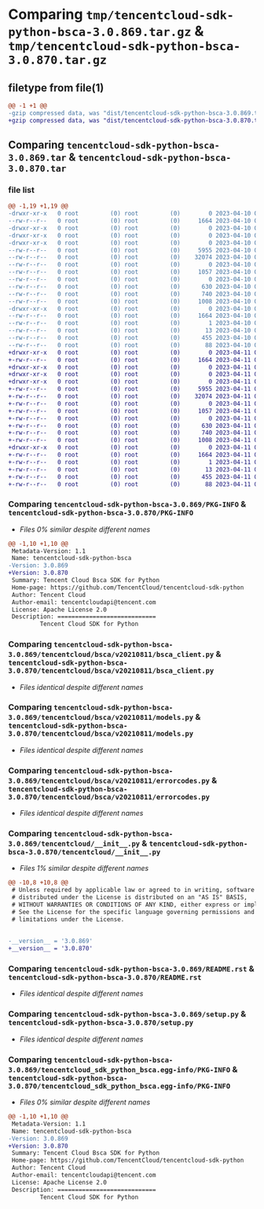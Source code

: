 # Comparing `tmp/tencentcloud-sdk-python-bsca-3.0.869.tar.gz` & `tmp/tencentcloud-sdk-python-bsca-3.0.870.tar.gz`

## filetype from file(1)

```diff
@@ -1 +1 @@
-gzip compressed data, was "dist/tencentcloud-sdk-python-bsca-3.0.869.tar", last modified: Mon Apr 10 02:56:12 2023, max compression
+gzip compressed data, was "dist/tencentcloud-sdk-python-bsca-3.0.870.tar", last modified: Tue Apr 11 03:24:35 2023, max compression
```

## Comparing `tencentcloud-sdk-python-bsca-3.0.869.tar` & `tencentcloud-sdk-python-bsca-3.0.870.tar`

### file list

```diff
@@ -1,19 +1,19 @@
-drwxr-xr-x   0 root         (0) root         (0)        0 2023-04-10 02:56:12.000000 tencentcloud-sdk-python-bsca-3.0.869/
--rw-r--r--   0 root         (0) root         (0)     1664 2023-04-10 02:56:12.000000 tencentcloud-sdk-python-bsca-3.0.869/PKG-INFO
-drwxr-xr-x   0 root         (0) root         (0)        0 2023-04-10 02:56:12.000000 tencentcloud-sdk-python-bsca-3.0.869/tencentcloud/
-drwxr-xr-x   0 root         (0) root         (0)        0 2023-04-10 02:56:12.000000 tencentcloud-sdk-python-bsca-3.0.869/tencentcloud/bsca/
-drwxr-xr-x   0 root         (0) root         (0)        0 2023-04-10 02:56:12.000000 tencentcloud-sdk-python-bsca-3.0.869/tencentcloud/bsca/v20210811/
--rw-r--r--   0 root         (0) root         (0)     5955 2023-04-10 02:56:12.000000 tencentcloud-sdk-python-bsca-3.0.869/tencentcloud/bsca/v20210811/bsca_client.py
--rw-r--r--   0 root         (0) root         (0)    32074 2023-04-10 02:56:12.000000 tencentcloud-sdk-python-bsca-3.0.869/tencentcloud/bsca/v20210811/models.py
--rw-r--r--   0 root         (0) root         (0)        0 2023-04-10 02:56:12.000000 tencentcloud-sdk-python-bsca-3.0.869/tencentcloud/bsca/v20210811/__init__.py
--rw-r--r--   0 root         (0) root         (0)     1057 2023-04-10 02:56:12.000000 tencentcloud-sdk-python-bsca-3.0.869/tencentcloud/bsca/v20210811/errorcodes.py
--rw-r--r--   0 root         (0) root         (0)        0 2023-04-10 02:56:12.000000 tencentcloud-sdk-python-bsca-3.0.869/tencentcloud/bsca/__init__.py
--rw-r--r--   0 root         (0) root         (0)      630 2023-04-10 02:56:12.000000 tencentcloud-sdk-python-bsca-3.0.869/tencentcloud/__init__.py
--rw-r--r--   0 root         (0) root         (0)      740 2023-04-10 02:56:12.000000 tencentcloud-sdk-python-bsca-3.0.869/README.rst
--rw-r--r--   0 root         (0) root         (0)     1008 2023-04-10 02:56:12.000000 tencentcloud-sdk-python-bsca-3.0.869/setup.py
-drwxr-xr-x   0 root         (0) root         (0)        0 2023-04-10 02:56:12.000000 tencentcloud-sdk-python-bsca-3.0.869/tencentcloud_sdk_python_bsca.egg-info/
--rw-r--r--   0 root         (0) root         (0)     1664 2023-04-10 02:56:12.000000 tencentcloud-sdk-python-bsca-3.0.869/tencentcloud_sdk_python_bsca.egg-info/PKG-INFO
--rw-r--r--   0 root         (0) root         (0)        1 2023-04-10 02:56:12.000000 tencentcloud-sdk-python-bsca-3.0.869/tencentcloud_sdk_python_bsca.egg-info/dependency_links.txt
--rw-r--r--   0 root         (0) root         (0)       13 2023-04-10 02:56:12.000000 tencentcloud-sdk-python-bsca-3.0.869/tencentcloud_sdk_python_bsca.egg-info/top_level.txt
--rw-r--r--   0 root         (0) root         (0)      455 2023-04-10 02:56:12.000000 tencentcloud-sdk-python-bsca-3.0.869/tencentcloud_sdk_python_bsca.egg-info/SOURCES.txt
--rw-r--r--   0 root         (0) root         (0)       88 2023-04-10 02:56:12.000000 tencentcloud-sdk-python-bsca-3.0.869/setup.cfg
+drwxr-xr-x   0 root         (0) root         (0)        0 2023-04-11 03:24:35.000000 tencentcloud-sdk-python-bsca-3.0.870/
+-rw-r--r--   0 root         (0) root         (0)     1664 2023-04-11 03:24:35.000000 tencentcloud-sdk-python-bsca-3.0.870/PKG-INFO
+drwxr-xr-x   0 root         (0) root         (0)        0 2023-04-11 03:24:35.000000 tencentcloud-sdk-python-bsca-3.0.870/tencentcloud/
+drwxr-xr-x   0 root         (0) root         (0)        0 2023-04-11 03:24:35.000000 tencentcloud-sdk-python-bsca-3.0.870/tencentcloud/bsca/
+drwxr-xr-x   0 root         (0) root         (0)        0 2023-04-11 03:24:35.000000 tencentcloud-sdk-python-bsca-3.0.870/tencentcloud/bsca/v20210811/
+-rw-r--r--   0 root         (0) root         (0)     5955 2023-04-11 03:24:35.000000 tencentcloud-sdk-python-bsca-3.0.870/tencentcloud/bsca/v20210811/bsca_client.py
+-rw-r--r--   0 root         (0) root         (0)    32074 2023-04-11 03:24:35.000000 tencentcloud-sdk-python-bsca-3.0.870/tencentcloud/bsca/v20210811/models.py
+-rw-r--r--   0 root         (0) root         (0)        0 2023-04-11 03:24:35.000000 tencentcloud-sdk-python-bsca-3.0.870/tencentcloud/bsca/v20210811/__init__.py
+-rw-r--r--   0 root         (0) root         (0)     1057 2023-04-11 03:24:35.000000 tencentcloud-sdk-python-bsca-3.0.870/tencentcloud/bsca/v20210811/errorcodes.py
+-rw-r--r--   0 root         (0) root         (0)        0 2023-04-11 03:24:35.000000 tencentcloud-sdk-python-bsca-3.0.870/tencentcloud/bsca/__init__.py
+-rw-r--r--   0 root         (0) root         (0)      630 2023-04-11 03:24:35.000000 tencentcloud-sdk-python-bsca-3.0.870/tencentcloud/__init__.py
+-rw-r--r--   0 root         (0) root         (0)      740 2023-04-11 03:24:35.000000 tencentcloud-sdk-python-bsca-3.0.870/README.rst
+-rw-r--r--   0 root         (0) root         (0)     1008 2023-04-11 03:24:35.000000 tencentcloud-sdk-python-bsca-3.0.870/setup.py
+drwxr-xr-x   0 root         (0) root         (0)        0 2023-04-11 03:24:35.000000 tencentcloud-sdk-python-bsca-3.0.870/tencentcloud_sdk_python_bsca.egg-info/
+-rw-r--r--   0 root         (0) root         (0)     1664 2023-04-11 03:24:35.000000 tencentcloud-sdk-python-bsca-3.0.870/tencentcloud_sdk_python_bsca.egg-info/PKG-INFO
+-rw-r--r--   0 root         (0) root         (0)        1 2023-04-11 03:24:35.000000 tencentcloud-sdk-python-bsca-3.0.870/tencentcloud_sdk_python_bsca.egg-info/dependency_links.txt
+-rw-r--r--   0 root         (0) root         (0)       13 2023-04-11 03:24:35.000000 tencentcloud-sdk-python-bsca-3.0.870/tencentcloud_sdk_python_bsca.egg-info/top_level.txt
+-rw-r--r--   0 root         (0) root         (0)      455 2023-04-11 03:24:35.000000 tencentcloud-sdk-python-bsca-3.0.870/tencentcloud_sdk_python_bsca.egg-info/SOURCES.txt
+-rw-r--r--   0 root         (0) root         (0)       88 2023-04-11 03:24:35.000000 tencentcloud-sdk-python-bsca-3.0.870/setup.cfg
```

### Comparing `tencentcloud-sdk-python-bsca-3.0.869/PKG-INFO` & `tencentcloud-sdk-python-bsca-3.0.870/PKG-INFO`

 * *Files 0% similar despite different names*

```diff
@@ -1,10 +1,10 @@
 Metadata-Version: 1.1
 Name: tencentcloud-sdk-python-bsca
-Version: 3.0.869
+Version: 3.0.870
 Summary: Tencent Cloud Bsca SDK for Python
 Home-page: https://github.com/TencentCloud/tencentcloud-sdk-python
 Author: Tencent Cloud
 Author-email: tencentcloudapi@tencent.com
 License: Apache License 2.0
 Description: ============================
         Tencent Cloud SDK for Python
```

### Comparing `tencentcloud-sdk-python-bsca-3.0.869/tencentcloud/bsca/v20210811/bsca_client.py` & `tencentcloud-sdk-python-bsca-3.0.870/tencentcloud/bsca/v20210811/bsca_client.py`

 * *Files identical despite different names*

### Comparing `tencentcloud-sdk-python-bsca-3.0.869/tencentcloud/bsca/v20210811/models.py` & `tencentcloud-sdk-python-bsca-3.0.870/tencentcloud/bsca/v20210811/models.py`

 * *Files identical despite different names*

### Comparing `tencentcloud-sdk-python-bsca-3.0.869/tencentcloud/bsca/v20210811/errorcodes.py` & `tencentcloud-sdk-python-bsca-3.0.870/tencentcloud/bsca/v20210811/errorcodes.py`

 * *Files identical despite different names*

### Comparing `tencentcloud-sdk-python-bsca-3.0.869/tencentcloud/__init__.py` & `tencentcloud-sdk-python-bsca-3.0.870/tencentcloud/__init__.py`

 * *Files 1% similar despite different names*

```diff
@@ -10,8 +10,8 @@
 # Unless required by applicable law or agreed to in writing, software
 # distributed under the License is distributed on an "AS IS" BASIS,
 # WITHOUT WARRANTIES OR CONDITIONS OF ANY KIND, either express or implied.
 # See the License for the specific language governing permissions and
 # limitations under the License.
 
 
-__version__ = '3.0.869'
+__version__ = '3.0.870'
```

### Comparing `tencentcloud-sdk-python-bsca-3.0.869/README.rst` & `tencentcloud-sdk-python-bsca-3.0.870/README.rst`

 * *Files identical despite different names*

### Comparing `tencentcloud-sdk-python-bsca-3.0.869/setup.py` & `tencentcloud-sdk-python-bsca-3.0.870/setup.py`

 * *Files identical despite different names*

### Comparing `tencentcloud-sdk-python-bsca-3.0.869/tencentcloud_sdk_python_bsca.egg-info/PKG-INFO` & `tencentcloud-sdk-python-bsca-3.0.870/tencentcloud_sdk_python_bsca.egg-info/PKG-INFO`

 * *Files 0% similar despite different names*

```diff
@@ -1,10 +1,10 @@
 Metadata-Version: 1.1
 Name: tencentcloud-sdk-python-bsca
-Version: 3.0.869
+Version: 3.0.870
 Summary: Tencent Cloud Bsca SDK for Python
 Home-page: https://github.com/TencentCloud/tencentcloud-sdk-python
 Author: Tencent Cloud
 Author-email: tencentcloudapi@tencent.com
 License: Apache License 2.0
 Description: ============================
         Tencent Cloud SDK for Python
```

